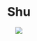 
<p align="center"> <h1 align="center"> Shu </h1> </p>
<p align="center">
	<img src=https://steamuserimages-a.akamaihd.net/ugc/824565659835126094/B4DBB3CB1982B696D8AFAF379FA238DFB6FF21B4/>
</p>
